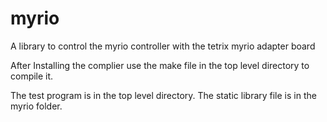 # myrio
A library to control the myrio controller with the tetrix myrio adapter board

After Installing the complier use the make file in the top level directory to compile it.

The test program is in the top level directory.
The static library file is in the myrio folder.

